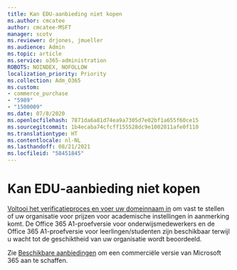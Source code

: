 ```yaml
---
title: Kan EDU-aanbieding niet kopen
ms.author: cmcatee
author: cmcatee-MSFT
manager: scotv
ms.reviewer: drjones, jmueller
ms.audience: Admin
ms.topic: article
ms.service: o365-administration
ROBOTS: NOINDEX, NOFOLLOW
localization_priority: Priority
ms.collection: Adm_O365
ms.custom:
- commerce_purchase
- "5989"
- "1500009"
ms.date: 07/8/2020
ms.openlocfilehash: 7871da6a81d74ea9a7305d7e02bf1a655f60ce15
ms.sourcegitcommit: 1b4ecaba74cfcff155528dc9e1002011afe0f110
ms.translationtype: HT
ms.contentlocale: nl-NL
ms.lasthandoff: 08/21/2021
ms.locfileid: "58451845"
---
```

# <a name="unable-to-purchase-edu-offer"></a>Kan EDU-aanbieding niet kopen

[Voltooi het verificatieproces en voer uw domeinnaam in](https://admin.microsoft.com/Adminportal#/Domains/SOWizard) om vast te stellen of uw organisatie voor prijzen voor academische instellingen in aanmerking komt. De Office 365 A1-proefversie voor onderwijsmedewerkers en de Office 365 A1-proefversie voor leerlingen/studenten zijn beschikbaar terwijl u wacht tot de geschiktheid van uw organisatie wordt beoordeeld.

Zie [Beschikbare aanbiedingen](https://go.microsoft.com/fwlink/p/?linkid=868433) om een commerciële versie van Microsoft 365 aan te schaffen.